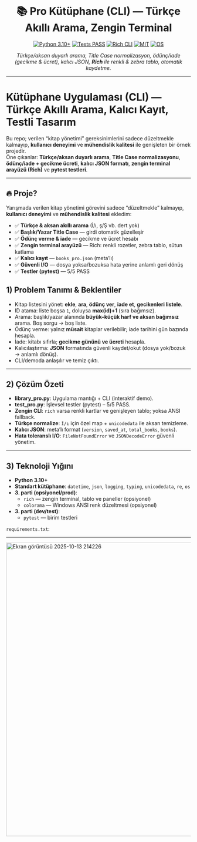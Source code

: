 <!-- Banner / Kapak -->
<p align="center">

</p>

<h1 align="center">📚 Pro Kütüphane (CLI) — Türkçe Akıllı Arama, Zengin Terminal</h1>

<p align="center">
  <a href="https://www.python.org/"><img src="https://img.shields.io/badge/Python-3.10%2B-3776AB?logo=python&logoColor=white" alt="Python 3.10+"></a>
  <a href="#"><img src="https://img.shields.io/badge/Tests-PASS-28a745?logo=pytest&logoColor=white" alt="Tests PASS"></a>
  <a href="#"><img src="https://img.shields.io/badge/CLI-Rich-6f42c1?logo=readme&logoColor=white" alt="Rich CLI"></a>
  <a href="#"><img src="https://img.shields.io/badge/License-MIT-yellow.svg" alt="MIT"></a>
  <a href="#"><img src="https://img.shields.io/badge/OS-Windows%20%7C%20macOS%20%7C%20Linux-informational" alt="OS"></a>
</p>

<p align="center">
  <i>Türkçe/aksan duyarlı arama, Title Case normalizasyon, ödünç/iade (gecikme & ücret), kalıcı JSON, <b>Rich</b> ile renkli & zebra tablo, otomatik kaydetme.</i>
</p>

---
# Kütüphane Uygulaması (CLI) — Türkçe Akıllı Arama, Kalıcı Kayıt, Testli Tasarım

Bu repo; verilen “kitap yönetimi” gereksinimlerini sadece düzeltmekle kalmayıp, **kullanıcı deneyimi** ve **mühendislik kalitesi** ile genişleten bir örnek projedir.  
Öne çıkanlar: **Türkçe/aksan duyarlı arama**, **Title Case normalizasyonu**, **ödünç/iade + gecikme ücreti**, **kalıcı JSON formatı**, **zengin terminal arayüzü (Rich)** ve **pytest testleri**.

---

## 🔥 Proje?

Yarışmada verilen kitap yönetimi görevini sadece “düzeltmekle” kalmayıp, **kullanıcı deneyimi** ve **mühendislik kalitesi** ekledim:

- ✅ **Türkçe & aksan akıllı arama** (İ/ı, ş/Ş vb. dert yok)
- ✅ **Başlık/Yazar Title Case** — girdi otomatik güzelleşir
- ✅ **Ödünç verme & iade** — gecikme ve ücret hesabı
- ✅ **Zengin terminal arayüzü** — Rich: renkli rozetler, zebra tablo, sütun katlama
- ✅ **Kalıcı kayıt** — `books_pro.json` (meta’lı)
- ✅ **Güvenli I/O** — dosya yoksa/bozuksa hata yerine anlamlı geri dönüş
- ✅ **Testler (pytest)** — 5/5 PASS


## 1) Problem Tanımı & Beklentiler

- Kitap listesini yönet: **ekle**, **ara**, **ödünç ver**, **iade et**, **gecikenleri listele**.
- ID atama: liste boşsa `1`, doluysa **max(id)+1** (sıra bağımsız).
- Arama: başlık/yazar alanında **büyük–küçük harf ve aksan bağımsız** arama. Boş sorgu → boş liste.
- Ödünç verme: yalnız **müsait** kitaplar verilebilir; iade tarihini gün bazında hesapla.
- İade: kitabı sıfırla; **gecikme gününü ve ücreti** hesapla.
- Kalıcılaştırma: **JSON** formatında güvenli kaydet/okut (dosya yok/bozuk → anlamlı dönüş).
- CLI/demoda anlaşılır ve temiz çıktı.

---

## 2) Çözüm Özeti

- **library_pro.py**: Uygulama mantığı + CLI (interaktif demo).
- **test_pro.py**: İşlevsel testler (pytest) – 5/5 PASS.
- **Zengin CLI**: `rich` varsa renkli kartlar ve genişleyen tablo; yoksa ANSI fallback.
- **Türkçe normalize**: `İ/ı` için özel map + `unicodedata` ile aksan temizleme.
- **Kalıcı JSON**: meta’lı format (`version`, `saved_at`, `total_books`, `books`).
- **Hata toleranslı I/O**: `FileNotFoundError` ve `JSONDecodeError` güvenli yönetim.

---

## 3) Teknoloji Yığını

- **Python 3.10+**
- **Standart kütüphane**: `datetime`, `json`, `logging`, `typing`, `unicodedata`, `re`, `os`
- **3. parti (opsiyonel/prod)**:  
  - `rich` — zengin terminal, tablo ve paneller (opsiyonel)
  - `colorama` — Windows ANSI renk düzeltmesi (opsiyonel)
- **3. parti (dev/test)**:  
  - `pytest` — birim testleri

`requirements.txt`:


---


<img width="1761" height="800" alt="Ekran görüntüsü 2025-10-13 214226" src="https://github.com/user-attachments/assets/ae35ba60-f5cf-41f4-8c6b-4b85d4103406" />
